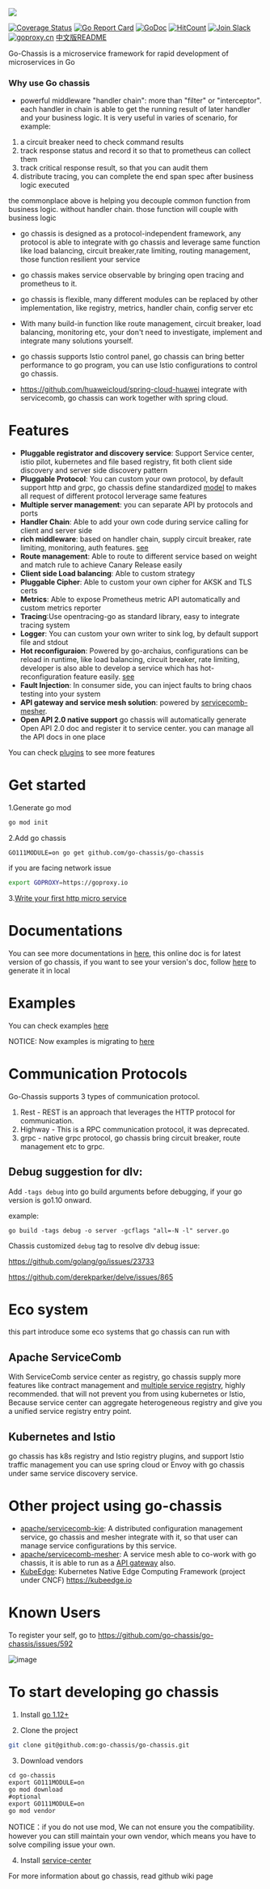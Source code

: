 ![](logo.png)

[![Coverage Status](https://coveralls.io/repos/github/go-chassis/go-chassis/badge.svg)](https://coveralls.io/github/go-chassis/go-chassis) [![Go Report Card](https://goreportcard.com/badge/github.com/go-chassis/go-chassis)](https://goreportcard.com/report/github.com/go-chassis/go-chassis) [![GoDoc](https://godoc.org/github.com/go-chassis/go-chassis?status.svg)](https://godoc.org/github.com/go-chassis/go-chassis) [![HitCount](http://hits.dwyl.io/go-chassis/go-chassis.svg)](http://hits.dwyl.io/go-chassis/go-chassis)  [![Join Slack](https://img.shields.io/badge/Join-Slack-orange.svg)](https://join.slack.com/t/go-chassis/shared_invite/enQtMzk0MzAyMjEzNzEyLTRjOWE3NzNmN2IzOGZhMzZkZDFjODM1MDc5ZWI0YjcxYjM1ODNkY2RkNmIxZDdlOWI3NmQ0MTg3NzBkNGExZGU)      
[![goproxy.cn](https://goproxy.cn/stats/github.com/go-chassis/go-chassis/badges/download-count.svg)](https://goproxy.cn)
[中文版README](README_cn.md)

Go-Chassis is a microservice framework for rapid development of microservices in Go

### Why use Go chassis
- powerful middleware "handler chain": 
more than "filter" or "interceptor". 
each handler in chain is able to get the running result of later handler and your business logic.
It is very useful in varies of scenario, for example:
1. a circuit breaker need to check command results
2. track response status and record it so that to prometheus can collect them
3. track critical response result, so that you can audit them
4. distribute tracing, you can complete the end span spec after business logic executed

the commonplace above is helping you decouple common function from business logic. without handler chain. 
those function will couple with business logic

- go chassis is designed as a protocol-independent framework, any protocol 
is able to integrate with go chassis and leverage same function like load balancing,
circuit breaker,rate limiting, routing management, those function resilient your service

- go chassis makes service observable by bringing open tracing and prometheus to it.

- go chassis is flexible, many different modules can be replaced by other implementation, 
like registry, metrics, handler chain, config server etc 

- With many build-in function like route management, circuit breaker, load balancing, monitoring etc,
your don't need to investigate, implement and integrate many solutions yourself.

- go chassis supports Istio control panel, go chassis can bring better performance to go program, 
you can use Istio configurations to control go chassis.

- https://github.com/huaweicloud/spring-cloud-huawei integrate with servicecomb, go chassis can work together with spring cloud.

# Features
 - **Pluggable registrator and discovery service**: Support Service center, istio pilot, kubernetes and file based registry, 
 fit both client side discovery and server side discovery pattern 
 - **Pluggable Protocol**: You can custom your own protocol, by default support http and grpc, go chassis define standardized [model](https://github.com/go-chassis/go-chassis/blob/master/core/invocation/invocation.go) to makes all request of different protocol lerverage same features
 - **Multiple server management**: you can separate API by protocols and ports
  - **Handler Chain**: Able to add your own code during service calling for client and server side
 - **rich middleware**: based on handler chain, supply circuit breaker, rate limiting, monitoring, auth features. [see](https://go-chassis.readthedocs.io/en/latest/middleware.html)
 - **Route management**: Able to route to different service based on weight and match rule to achieve Canary Release easily
 - **Client side Load balancing**: Able to custom strategy
 - **Pluggable Cipher**: Able to custom your own cipher for AKSK and TLS certs
 - **Metrics**: Able to expose Prometheus metric API automatically and custom metrics reporter
 - **Tracing**:Use opentracing-go as standard library, easy to integrate tracing system
 - **Logger**: You can custom your own writer to sink log, by default support file and stdout
 - **Hot reconfiguraion**: Powered by go-archaius, configurations can be reload in runtime, like load balancing, circuit breaker, rate limiting, developer is also able to develop a service which has hot-reconfiguration feature easily. [see](https://go-chassis.readthedocs.io/en/latest/user-guides/dynamic-conf.html#)
 - **Fault Injection**: In consumer side, you can inject faults to bring chaos testing into your system
 - **API gateway and service mesh solution**: powered by [servicecomb-mesher](https://github.com/apache/servicecomb-mesher). 
 - **Open API 2.0 native support** go chassis will automatically generate Open API 2.0 doc and register it to service center. you can manage all the API docs in one place

You can check [plugins](https://github.com/go-chassis/go-chassis-extension) to see more features

# Get started 
1.Generate go mod
```bash
go mod init
```
2.Add go chassis 
```shell script
GO111MODULE=on go get github.com/go-chassis/go-chassis
```
if you are facing network issue 
```bash
export GOPROXY=https://goproxy.io
```

3.[Write your first http micro service](https://go-chassis.readthedocs.io/en/latest/getstarted/writing-rest.html)


# Documentations
You can see more documentations in [here](https://go-chassis.readthedocs.io/), 
this online doc is for latest version of go chassis, if you want to see your version's doc,
follow [here](docs/README.md) to generate it in local
# Examples
You can check examples [here](examples)

NOTICE: Now examples is migrating to [here](https://github.com/go-chassis/go-chassis-examples)
# Communication Protocols
Go-Chassis supports 3 types of communication protocol.
1. Rest - REST is an approach that leverages the HTTP protocol for communication.
2. Highway - This is a RPC communication protocol, it was deprecated.
3. grpc - native grpc protocol, go chassis bring circuit breaker, route management etc to grpc.
## Debug suggestion for dlv:
Add `-tags debug` into go build arguments before debugging, if your go version is go1.10 onward.

example:

```shell
go build -tags debug -o server -gcflags "all=-N -l" server.go
```

Chassis customized `debug` tag to resolve dlv debug issue:

https://github.com/golang/go/issues/23733

https://github.com/derekparker/delve/issues/865

# Eco system
this part introduce some eco systems that go chassis can run with
## Apache ServiceComb
With ServiceComb service center as registry, go chassis supply more features like contract management 
and [multiple service registry](https://github.com/apache/servicecomb-service-center/blob/master/docs/aggregate.md), 
highly recommended. that will not prevent you from using kubernetes or Istio, 
Because service center can aggregate heterogeneous registry 
and give you a unified service registry entry point.

## Kubernetes and Istio
go chassis has k8s registry and Istio registry plugins, and support Istio traffic management
you can use spring cloud or Envoy with go chassis under same service discovery service.

# Other project using go-chassis
- [apache/servicecomb-kie](https://github.com/apache/servicecomb-kie): 
A distributed configuration management service, go chassis and mesher integrate with it,
so that user can manage service configurations by this service.
- [apache/servicecomb-mesher](https://github.com/apache/servicecomb-mesher): 
A service mesh able to co-work with go chassis, 
it is able to run as a [API gateway](https://mesher.readthedocs.io/en/latest/configurations/edge.html) also.
- [KubeEdge](https://github.com/kubeedge/kubeedge): Kubernetes Native Edge Computing Framework (project under CNCF) https://kubeedge.io

# Known Users
To register your self, go to https://github.com/go-chassis/go-chassis/issues/592
 
 ![image](assets/logos/qutoutiao.PNG)

# To start developing go chassis

1. Install [go 1.12+](https://golang.org/doc/install) 

2. Clone the project

```sh
git clone git@github.com:go-chassis/go-chassis.git
```

3. Download vendors
```shell
cd go-chassis
export GO111MODULE=on 
go mod download
#optional
export GO111MODULE=on 
go mod vendor
```
NOTICE：if you do not use mod, We can not ensure you the compatibility. 
however you can still maintain your own vendor, 
which means you have to solve compiling issue your own.


4. Install [service-center](http://servicecomb.apache.org/release/)


For more information about go chassis, read github wiki page

